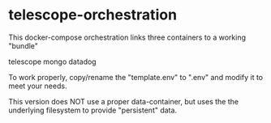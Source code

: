 # telescope-orchestration

This docker-compose orchestration links three containers to a working "bundle"

telescope
mongo
datadog

To work properly, copy/rename the "template.env" to ".env" and modify it to meet your needs.

This version does NOT use a proper data-container, 
but uses the the underlying filesystem to provide "persistent" data.